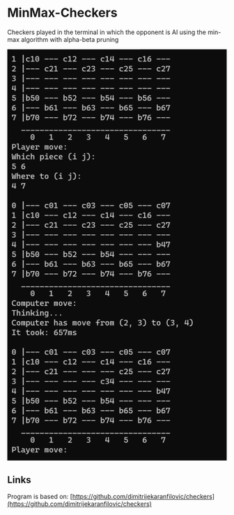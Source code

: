 # MinMax-Checkers

Checkers played in the terminal in which the opponent is AI using the min-max algorithm with alpha-beta pruning

![Checkers](img/checkers.png)

## Links

Program is based on:
[https://github.com/dimitrijekaranfilovic/checkers](https://github.com/dimitrijekaranfilovic/checkers)
